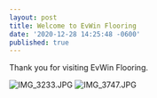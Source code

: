 ```yaml
---
layout: post
title: Welcome to EvWin Flooring
date: '2020-12-28 14:25:48 -0600'
published: true
---
```


Thank you for visiting EvWin Flooring.

![IMG_3233.JPG]({{site.baseurl}}/assets/IMG_3233.JPG)
![IMG_3747.JPG]({{site.baseurl}}/images/IMG_3747.JPG)

